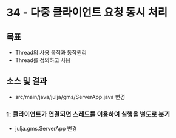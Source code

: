 # 34 - 다중 클라이언트 요청 동시 처리

## 목표

- Thread의 사용 목적과 동작원리
- Thread를 정의하고 사용

## 소스 및 결과

- src/main/java/julja/gms/ServerApp.java 변경


### 1: 클라이언트가 연결되면 스레드를 이용하여 실행을 별도로 분기

- julja.gms.ServerApp 변경
 
